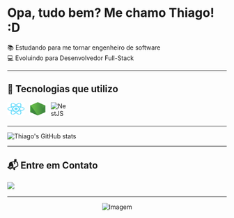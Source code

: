 # Opa, tudo bem? Me chamo Thiago! :D  
📚 Estudando para me tornar engenheiro de software  
💻 Evoluindo para Desenvolvedor Full-Stack  

---

## 🚀 Tecnologias que utilizo  

<div style="display: flex; flex-wrap: wrap; gap: 10px;">
  <img align="center" alt="ReactJS" height="30" width="40" src="https://raw.githubusercontent.com/devicons/devicon/master/icons/react/react-original.svg">
  <img align="center" alt="NodeJS" height="30" width="40" src="https://raw.githubusercontent.com/devicons/devicon/master/icons/nodejs/nodejs-original.svg">
  <img align="center" alt="NestJS" height="40" width="40" src="https://github.com/user-attachments/assets/e762aba6-7fb2-4ba2-9f4e-8c2267d0d321"> 
</div>

---

![Thiago's GitHub stats](https://github-readme-stats.vercel.app/api?username=mrtaki67&show_icons=true&theme=gotham)

---

## 📬 Entre em Contato  

<div> 
  <a href="mailto:thiagoc.company@gmail.com"><img src="https://img.shields.io/badge/-Gmail-%23333?style=for-the-badge&logo=gmail&logoColor=white" target="_blank"></a>
</div>

---

<p align="center">
  <img src="https://github.com/mrtaki67/mrtaki67/assets/140362777/cc481d64-6089-42ee-9023-069465c4844f" alt="Imagem">
</p>
